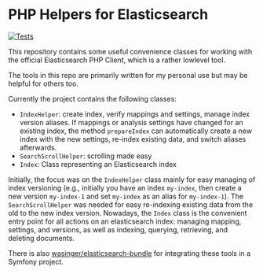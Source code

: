 PHP Helpers for Elasticsearch
====================================

[![Tests](https://github.com/wasinger/es-tools/workflows/Tests/badge.svg?branch=master)](https://github.com/wasinger/es-tools/actions)

This repository contains some useful convenience classes for working with the official Elasticsearch PHP Client, which is a rather lowlevel tool.

The tools in this repo are primarily written for my personal use but may be helpful for others too.

Currently the project contains the following classes:

- `IndexHelper`: create index, verify mappings and settings, manage index version aliases. If mappings or analysis settings have changed for an existing index, the method `prepareIndex` can automatically create a new index with the new settings, re-index existing data, and switch aliases afterwards.
- `SearchScrollHelper`: scrolling made easy
- `Index`: Class representing an Elasticsearch index

Initially, the focus was on the `IndexHelper` class mainly for easy managing of index versioning (e.g., initially you have 
an index `my-index`, then create a new version `my-index-1` and set `my-index` as an alias for `my-index-1`).
The `SearchScrollHelper` was needed for easy re-indexing existing data from the old to the new index version.
Nowadays, the `Index` class is the convenient entry point for all actions on an elasticsearch index:
managing mapping, settings, and versions, as well as indexing, querying, retrieving, and deleting documents.

There is also [wasinger/elasticsearch-bundle](https://github.com/wasinger/elasticsearch-bundle) 
for integrating these tools in a Symfony project.